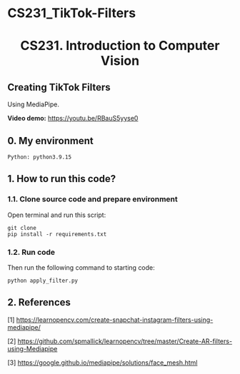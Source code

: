 # CS231_TikTok-Filters
# <center>CS231. Introduction to Computer Vision<center>

## Creating TikTok Filters
Using MediaPipe.
  
**Video demo:** https://youtu.be/RBauS5yyse0

## 0. My environment
```
Python: python3.9.15
```

## 1. How to run this code?
### 1.1. Clone source code and prepare environment

Open terminal and run this script: 
```
git clone 
pip install -r requirements.txt
```

### 1.2. Run code
Then run the following command to starting code: 
```
python apply_filter.py
```

## 2. References
[1] https://learnopencv.com/create-snapchat-instagram-filters-using-mediapipe/

[2] https://github.com/spmallick/learnopencv/tree/master/Create-AR-filters-using-Mediapipe

[3] https://google.github.io/mediapipe/solutions/face_mesh.html
